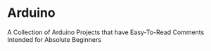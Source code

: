 # Arduino
A Collection of Arduino Projects that have Easy-To-Read Comments Intended for Absolute Beginners
